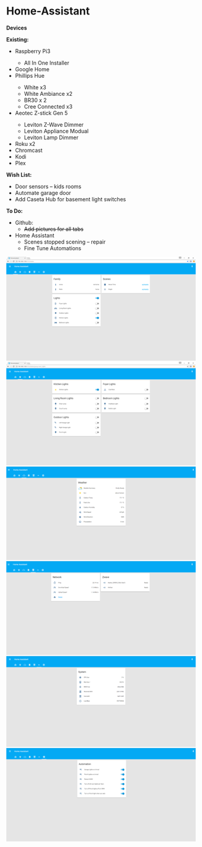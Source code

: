# Home-Assistant
<p><strong>Devices</strong></p>
<p><strong>Existing:</strong></p>
<ul>
<li>Raspberry Pi3</li>
<ul>
<li>All In One Installer</li>
</ul>
<li>Google Home</li>
<li>Phillips Hue</li>
<ul>
<li>White x3</li>
<li>White Ambiance x2</li>
<li>BR30 x 2</li>
<li>Cree Connected x3</li>
</ul>
<li>Aeotec Z-stick Gen 5</li>
<ul>
<li>Leviton Z-Wave Dimmer</li>
<li>Leviton Appliance Modual</li>
<li>Leviton Lamp Dimmer</li>
</ul>
<li>Roku x2</li>
<li>Chromcast</li>
<li>Kodi</li>
<li>Plex</li>
</ul>
<p><strong>Wish List:</strong></p>
<ul>
<li>Door sensors &ndash; kids rooms</li>
<li>Automate garage door</li>
<li>Add Caseta Hub for basement light switches</li>
</ul>
<p><strong>To Do:</strong></p>
<ul>
<li>Github:
<ul>
<li><span style="text-decoration: line-through;">Add pictures for all tabs</span></li>
</ul>
</li>
<li>Home Assistant
<ul>
<li>Scenes stopped scening &ndash; repair</li>
<li>Fine Tune Automations</li>
</ul>
</li>
</ul>


![](https://github.com/SeveredDime/Home-Assistant/blob/master/images/home_assistan_home.png)
![](https://github.com/SeveredDime/Home-Assistant/blob/master/images/home_assistant_lights.png)
![](https://github.com/SeveredDime/Home-Assistant/blob/master/images/weather.png)
![](https://github.com/SeveredDime/Home-Assistant/blob/master/images/network.png)
![](https://github.com/SeveredDime/Home-Assistant/blob/master/images/pi.png)
![](https://github.com/SeveredDime/Home-Assistant/blob/master/images/automation.png)
